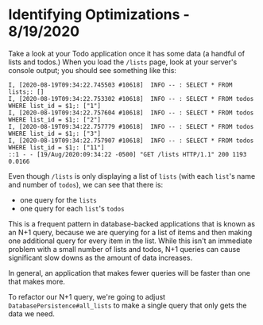
# Identifying Optimizations - 8/19/2020

Take a look at your Todo application once it has some data (a handful of lists and todos.) When you load the `/lists` page, look at your server's console output; you should see something like this:

```
I, [2020-08-19T09:34:22.745503 #10618]  INFO -- : SELECT * FROM lists;: []
I, [2020-08-19T09:34:22.753302 #10618]  INFO -- : SELECT * FROM todos WHERE list_id = $1;: ["1"]
I, [2020-08-19T09:34:22.757604 #10618]  INFO -- : SELECT * FROM todos WHERE list_id = $1;: ["2"]
I, [2020-08-19T09:34:22.757779 #10618]  INFO -- : SELECT * FROM todos WHERE list_id = $1;: ["3"]
I, [2020-08-19T09:34:22.757907 #10618]  INFO -- : SELECT * FROM todos WHERE list_id = $1;: ["11"]
::1 - - [19/Aug/2020:09:34:22 -0500] "GET /lists HTTP/1.1" 200 1193 0.0166
```

Even though `/lists` is only displaying a list of `lists` (with each `list`'s name and number of `todos`), we can see that there is:
* one query for the `lists`
* one query for each `list`'s `todos`

This is a frequent pattern in database-backed applications that is known as an N+1 query, because we are querying for a list of items and then making one additional query for every item in the list. While this isn't an immediate problem with a small number of lists and todos, N+1 queries can cause significant slow downs as the amount of data increases.

In general, an application that makes fewer queries will be faster than one that makes more.

To refactor our N+1 query, we're going to adjust `DatabasePersistence#all_lists` to make a single query that only gets the data we need.
